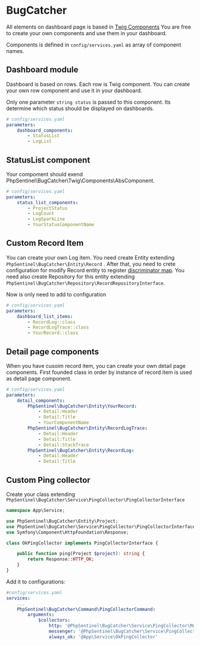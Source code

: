 # BugCatcher

All elements on dashboard page is based in [Twig Components](https://symfony.com/bundles/ux-twig-component/current/index.html)
You are free to create your own components and use them in your dashboard.

Components is defined in ```config/services.yaml``` as array of component names.

## Dashboard module

Dashboard is based on rows. Each row is Twig component.
You can create your own row component and use it in your dashboard.

Only one parameter ```string status``` is passed to this component. Its determine which status should be displayed on dashboards.

```yaml
# config/services.yaml
parameters:
    dashboard_components:
        - StatusList
        - LogList
```

## StatusList component

Your compoment should exend PhpSentinel\BugCatcher\Twig\Components\AbsComponent.

```yaml
# config/services.yaml
parameters:
    status_list_components:
        - ProjectStatus
        - LogCount
        - LogSparkLine
        - YourStatusComponentName
```

## Custom Record Item

You can create your own Log item. You need create Entity extending ```PhpSentinel\BugCatcher\Entity\Record``` .
After that, you need to crete configuration for modify Record entity to register
[discriminator map](https://www.doctrine-project.org/projects/doctrine-orm/en/3.2/reference/inheritance-mapping.html#line-number-e541161234d47fae4bc4a6f94cf602c400e585ab-29).
You need also create Repository for this entity extending ```PhpSentinel\BugCatcher\Repository\RecordRepositoryInterface```.

Now is only need to add to configuration

```yaml
# config/services.yaml
parameters:
    dashboard_list_items:
        - RecordLog::class
        - RecordLogTrace::class
        - YourRecord::class
```

## Detail page components

When you have cusoim record item, you can create your own detail page components.
First founded class in order by instance of record item is used as detail page component.

```yaml
# config/services.yaml
parameters:
    detail_components:
        PhpSentinel\BugCatcher\Entity\YourRecord:
            - Detail:Header
            - Detail:Title
            - YourComponentName
        PhpSentinel\BugCatcher\Entity\RecordLogTrace:
            - Detail:Header
            - Detail:Title
            - Detail:StackTrace
        PhpSentinel\BugCatcher\Entity\RecordLog:
            - Detail:Header
            - Detail:Title
```

## Custom Ping collector

Create  your class extending ```PhpSentinel\BugCatcher\Service\PingCollector\PingCollectorInterface```

```php
namespace App\Service;

use PhpSentinel\BugCatcher\Entity\Project;
use PhpSentinel\BugCatcher\Service\PingCollector\PingCollectorInterface;
use Symfony\Component\HttpFoundation\Response;

class OkPingCollector implements PingCollectorInterface {

	public function ping(Project $project): string {
		return Response::HTTP_OK;
	}
}
```

Add it to configurations:
```yaml
#config/services.yaml
services:
    ...
    PhpSentinel\BugCatcher\Command\PingCollectorCommand:
        arguments:
            $collectors:
                http: '@PhpSentinel\BugCatcher\Service\PingCollector\MessengerCollector'
                messenger: '@PhpSentinel\BugCatcher\Service\PingCollector\HttpPingCollector'
                always_ok: '@App\Service\OkPingCollector'
```
